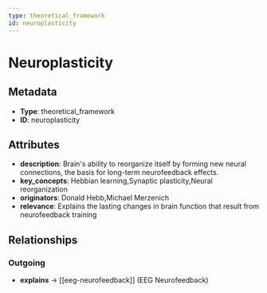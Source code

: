 ```yaml
---
type: theoretical_framework
id: neuroplasticity
---
```


# Neuroplasticity

## Metadata

- **Type**: theoretical_framework
- **ID**: neuroplasticity

## Attributes

- **description**: Brain's ability to reorganize itself by forming new neural connections, the basis for long-term neurofeedback effects.
- **key_concepts**: Hebbian learning,Synaptic plasticity,Neural reorganization
- **originators**: Donald Hebb,Michael Merzenich
- **relevance**: Explains the lasting changes in brain function that result from neurofeedback training

## Relationships

### Outgoing

- **explains** → [[eeg-neurofeedback]] (EEG Neurofeedback)

